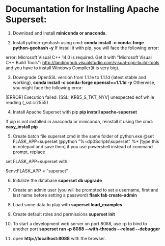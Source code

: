 # Documantation for Installing Apache Superset:

1. Download and install **miniconda or anaconda**.

2. Install python-geohash using cmd:
**conda install -c conda-forge python-geohash -y**
If install it with pip, you will face the following error:

error: Microsoft Visual C++ 14.0 is required. 
Get it with "Microsoft Visual C++ Build Tools": 
http://landinghub.visualstudio.com/visual-cpp-build-tools
and you have to install Windows Compiler(it is very big).

3. Downgrade OpenSSL version from 1.1.1e to 1.1.1d (latest stable and working), 
**conda install -c conda-forge openssl==1.1.1d -y**
Otherwise, you might face the following error:

[ERROR] Execution failed: [SSL: KRB5_S_TKT_NYV] unexpected eof 
while reading (_ssl.c:2555)

4. Install Apache Superset with pip
**pip install apache-superset**

If pip is not installed in anaconda or miniconda, reinstall it using the cmd:
**easy_install pip**

5. Create batch file superset.cmd in the same folder of python.exe
@set FLASK_APP=superset
@python "%~dp0Scripts\superset" %*
[type this in notepad and save then]
if you use powershell instead of command prompt, replace 

set FLASK_APP=superset
with 

$env:FLASK_APP = "superset"

6. Initialize the database
**superset db upgrade**

7. Create an admin user (you will be prompted to set a username, first and last name before setting a password)
**flask fab create-admin**

8. Load some data to play with
**superset load_examples**

9. Create default roles and permissions
**superset init**

10. To start a development web server on port 8088, use -p to bind to another port
**superset run -p 8088 --with-threads --reload --debugger**

11. open **http://localhost:8088** with the browser.